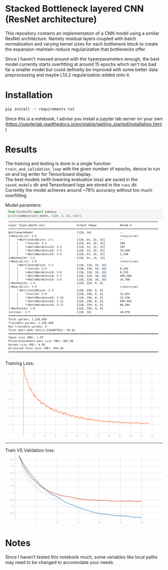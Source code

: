 # Stacked Bottleneck layered CNN (ResNet architecture)

This repository contains an implementation of a CNN model using a similar ResNet architecture. Namely residual layers coupled with batch normalization and varying kernel sizes for each bottleneck block to create the expansion-maintain-reduce regularization that bottlenecks offer.  

Since I haven't messed around with the hyperparameters enough, the best model currently starts overfitting at around 15 epochs which isn't too bad far a smaller model but could definetly be improved with some better data preprocessing and maybe L1/L2 regularization added onto it.  

# Installation

```bash
pip install -r requirements.txt
```

Since this is a notebook, I advise you install a jupyter lab server on your own (https://jupyterlab.readthedocs.io/en/stable/getting_started/installation.html)

# Results
The training and testing is done in a single function `train_and_validation_loop` with the given number of epochs, device to run on and log writer for Tensorboard display.  
The best models (with lowering evaluation loss) are saved in the `saved_models` dir and Tensorboard logs are stored in the `runs` dir.  
Currently the model achieves around ~78% accuracy without too much overfitting.
  
Model paramters:
![model_params](model_params.png)

Training Loss:
![train_loss](bottleneck.svg)
  
---
  
Train VS Validation loss:
![train_val_loss](Bottleneck_Training_vs._Validation_Loss.svg)
  
# Notes
Since I haven't tested this notebook much, some variables like local paths may need to be changed to accomodate your needs.
